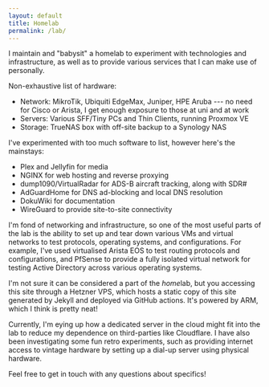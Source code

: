 ```yaml
---
layout: default
title: Homelab
permalink: /lab/
---
```


I maintain and "babysit" a homelab to experiment with technologies and infrastructure, as well as to provide various services that I can make use of personally.

Non-exhaustive list of hardware:
- Network: MikroTik, Ubiquiti EdgeMax, Juniper, HPE Aruba --- no need for Cisco or Arista, I get enough exposure to those at uni and at work
- Servers: Various SFF/Tiny PCs and Thin Clients, running Proxmox VE
- Storage: TrueNAS box with off-site backup to a Synology NAS

I've experimented with too much software to list, however here's the mainstays:
- Plex and Jellyfin for media
- NGINX for web hosting and reverse proxying
- dump1090/VirtualRadar for ADS-B aircraft tracking, along with SDR#
- AdGuardHome for DNS ad-blocking and local DNS resolution
- DokuWiki for documentation
- WireGuard to provide site-to-site connectivity

I'm fond of networking and infrastructure, so one of the most useful parts of the lab is the ability to set up and tear down various VMs and virtual networks to test protocols, operating systems, and configurations. For example, I've used virtualised Arista EOS to test routing protocols and configurations, and PfSense to provide a fully isolated virtual network for testing Active Directory across various operating systems.

I'm not sure it can be considered a part of the *home*lab, but you accessing this site through a Hetzner VPS, which hosts a static copy of this site generated by Jekyll and deployed via GitHub actions. It's powered by ARM, which I think is pretty neat!

Currently, I'm eying up how a dedicated server in the cloud might fit into the lab to reduce my dependence on third-parties like Cloudflare. I have also been investigating some fun retro experiments, such as providing internet access to vintage hardware by setting up a dial-up server using physical hardware.

Feel free to get in touch with any questions about specifics!
